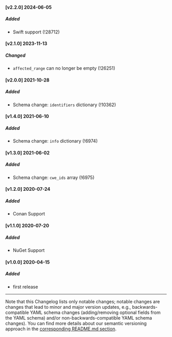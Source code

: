 #### [v2.2.0] 2024-06-05
##### Added
- Swift support (!28712)
#### [v2.1.0] 2023-11-13
##### Changed
- `affected_range` can no longer be empty (!26251)
#### [v2.0.0] 2021-10-28
##### Added
- Schema change: `identifiers` dictionary (!10362)
#### [v1.4.0] 2021-06-10
##### Added
- Schema change: `info` dictionary (!6974)
#### [v1.3.0] 2021-06-02
##### Added
- Schema change: `cwe_ids` array (!6975)
#### [v1.2.0] 2020-07-24
##### Added
- Conan Support
#### [v1.1.0] 2020-07-20
##### Added
- NuGet Support
#### [v1.0.0] 2020-04-15
##### Added
- first release

----

Note that this Changelog lists only notable changes; notable changes are
changes that lead to minor and major version updates, e.g.,
backwards-compatible YAML schema changes (adding/removing optional fields from
the YAML schema) and/or non-backwards-compatible YAML schema changes).  You can
find more details about our semantic versioning approach in the [corresponding README.md section](https://gitlab.com/gitlab-org/security-products/gemnasium-db#versioning-and-changelog).

